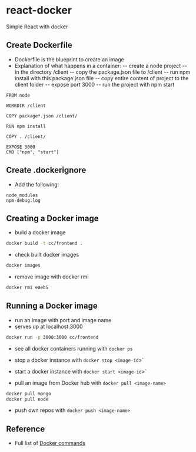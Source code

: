 # react-docker
Simple React with docker

## Create Dockerfile
- Dockerfile is the blueprint to create an image
- Explanation of what happens in a container:
-- create a node project
-- in the directory /client
-- copy the package.json file to /client
-- run npm install with this package.json file
-- copy entire content of project to the client folder
-- expose port 3000
-- run the project with npm start

```
FROM node

WORKDIR /client

COPY package*.json /client/

RUN npm install

COPY . /client/

EXPOSE 3000
CMD ["npm", "start"]
```

## Create .dockerignore
- Add the following:
```
node_modules
npm-debug.log
```

## Creating a Docker image
- build a docker image
```bash
docker build -t cc/frontend .
```
- check built docker images

```bash
docker images
```

- remove image with docker rmi <image-id>
```bash
docker rmi eaeb5
```

## Running a Docker image
- run an image with port and image name
- serves up at localhost:3000
```bash
docker run -p 3000:3000 cc/frontend
```

- see all docker containers running with `docker ps`

- stop a docker instance with `docker stop <image-id`>`
- start a docker instance with `docker start <image-id`>`

- pull an image from Docker hub with `docker pull <image-name>`
```bash
docker pull mongo
docker pull node
```

- push own repos with `docker push <image-name>`


## Reference
- Full list of [Docker commands](https://docs.docker.com/engine/reference/commandline/docker/)
